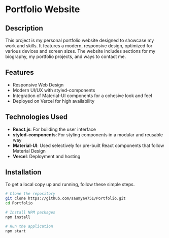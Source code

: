 # Portfolio Website

## Description

This project is my personal portfolio website designed to showcase my work and skills. It features a modern, responsive design, optimized for various devices and screen sizes. The website includes sections for my biography, my portfolio projects, and ways to contact me.

## Features

- Responsive Web Design
- Modern UI/UX with styled-components
- Integration of Material-UI components for a cohesive look and feel
- Deployed on Vercel for high availability

## Technologies Used

- **React.js**: For building the user interface
- **styled-components**: For styling components in a modular and reusable way
- **Material-UI**: Used selectively for pre-built React components that follow Material Design
- **Vercel**: Deployment and hosting

## Installation

To get a local copy up and running, follow these simple steps.

```bash
# Clone the repository
git clone https://github.com/saumya4751/Portfolio.git
cd Portfolio

# Install NPM packages
npm install

# Run the application
npm start
